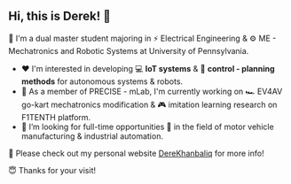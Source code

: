 Hi, this is Derek! 👋
---

<!--
**derekhanbaliq/derekhanbaliq** is a ✨ _special_ ✨ repository because its `README.md` (this file) appears on your GitHub profile.

Here are some ideas to get you started:

- 🔭 I’m currently working on ...
- 🌱 I’m currently learning ...
- 👯 I’m looking to collaborate on ...
- 🤔 I’m looking for help with ...
- 💬 Ask me about ...
- 📫 How to reach me: ...
- 😄 Pronouns: ...
- ⚡ Fun fact: ...
-->

🥇 I'm a dual master student majoring in ⚡ Electrical Engineering & ⚙️ ME - Mechatronics and Robotic Systems at University of Pennsylvania. 

- ❤️ I'm interested in developing 💻 **IoT systems** & 🚀 **control - planning methods** for autonomous systems & robots.
- 🎯 As a member of PRECISE - mLab, I'm currently working on 🏎️ EV4AV go-kart mechatronics modification & 🎮 imitation learning research on F1TENTH platform. 
- 🤔 I’m looking for full-time opportunities 🔮 in the field of motor vehicle manufacturing & industrial automation.

<!--🛠️ Some tools that I use:-->

📌 Please check out my personal website [DereKhanbaliq](https://derekhanbaliq.weebly.com/study.html) for more info!

😇 Thanks for your visit!
